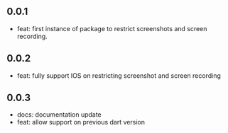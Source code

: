 ## 0.0.1

- feat: first instance of package to restrict screenshots and screen recording.

## 0.0.2

- feat: fully support IOS on restricting screenshot and screen recording

## 0.0.3

- docs: documentation update
- feat: allow support on previous dart version
